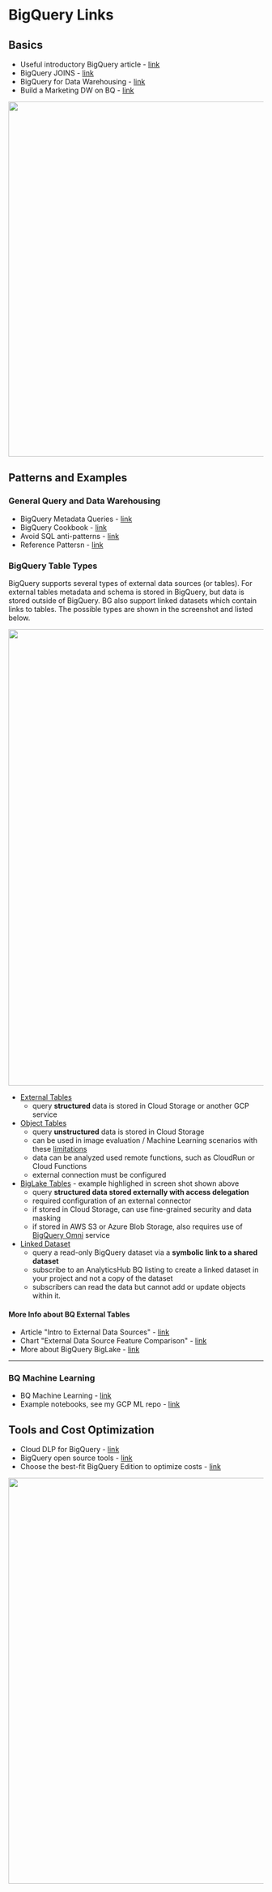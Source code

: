 # BigQuery Links

## Basics

- Useful introductory BigQuery article - [link](https://medium.com/google-cloud/bigquery-explained-querying-your-data-9e017f2714a3)
- BigQuery JOINS - [link](https://medium.com/google-cloud/bigquery-explained-working-with-joins-nested-repeated-data-1941646ccb5b)
- BigQuery for Data Warehousing - [link](https://cloud.google.com/solutions/bigquery-data-warehouse)
- Build a Marketing DW on BQ - [link](https://cloud.google.com/solutions/marketing-data-warehouse-on-gcp)

<img src="https://github.com/lynnlangit/gcp-essentials/blob/master/4_big%20data_and_genomics/4a_BigQuery/bq-arch.png" width=700>

## Patterns and Examples

### General Query and Data Warehousing

- BigQuery Metadata Queries - [link](https://medium.com/google-cloud/bigquery-dataset-metadata-queries-8866fa947378)
- BigQuery Cookbook - [link](https://support.google.com/analytics/answer/4419694?hl=en)
- Avoid SQL anti-patterns - [link](https://cloud.google.com/bigquery/docs/best-practices-performance-patterns)
- Reference Pattersn - [link](https://cloud.google.com/bigquery/docs/best-practices-performance-patterns)

### BigQuery Table Types

BigQuery supports several types of external data sources (or tables). For external tables metadata and schema is stored in BigQuery, but data is stored outside of BigQuery.  BG also support linked datasets which contain links to tables. The possible types are shown in the screenshot and listed below.  

<img src="https://github.com/lynnlangit/gcp-essentials/blob/master/7_sample_data/images/biglake-table.png" width=900>

- [External Tables](https://cloud.google.com/bigquery/docs/external-tables) 
    - query **structured** data is stored in Cloud Storage or another GCP service 
- [Object Tables](https://cloud.google.com/bigquery/docs/object-table-introduction) 
    - query **unstructured** data is stored in Cloud Storage
    - can be used in image evaluation / Machine Learning scenarios with these [limitations](https://cloud.google.com/bigquery/docs/object-table-inference#limitations)
    - data can be analyzed used remote functions, such as CloudRun or Cloud Functions
    - external connection must be configured
- [BigLake Tables](https://cloud.google.com/bigquery/docs/biglake-intro) - example highlighed in screen shot shown above
    - query **structured data stored externally with access delegation**
    - required configuration of an external connector
    - if stored in Cloud Storage, can use fine-grained security and data masking
    - if stored in AWS S3 or Azure Blob Storage, also requires use of [BigQuery Omni](https://cloud.google.com/bigquery/docs/omni-introduction) service
- [Linked Dataset](https://cloud.google.com/bigquery/docs/analytics-hub-introduction#linked_datasets)
    - query a read-only BigQuery dataset via a **symbolic link to a shared dataset**
    - subscribe to an AnalyticsHub BQ listing to create a linked dataset in your project and not a copy of the dataset
    - subscribers can read the data but cannot add or update objects within it.

#### More Info about BQ External Tables

- Article "Intro to External Data Sources" - [link](https://cloud.google.com/bigquery/docs/external-data-sources)
- Chart "External Data Source Feature Comparison" - [link](https://cloud.google.com/bigquery/docs/external-data-sources#external_data_source_feature_comparison)
- More about BigQuery BigLake - [link](https://github.com/lynnlangit/gcp-essentials/blob/master/4_big%20data_and_genomics/4k_BigLake_%26_Dataplex/BigLake.md)
-----

### BQ Machine Learning

- BQ Machine Learning - [link](https://cloud.google.com/bigquery/docs/bigqueryml-intro)
- Example notebooks, see my GCP ML repo - [link](https://github.com/lynnlangit/gcp-ml/tree/master/notebooks/03_BQ-ML)

## Tools and Cost Optimization

- Cloud DLP for BigQuery - [link](https://cloud.google.com/bigquery/docs/scan-with-dlp)
- BigQuery open source tools - [link](https://github.com/GoogleCloudPlatform/bigquery-utils)
- Choose the best-fit BigQuery Edition to optimize costs - [link](xxx)

<img src="https://github.com/lynnlangit/gcp-essentials/blob/master/7_sample_data/images/bq-editions.png" width=800>
